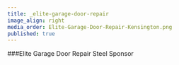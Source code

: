 ```yaml
---
title: _elite-garage-door-repair
image_align: right
media_order: Elite-Garage-Door-Repair-Kensington.png
published: true
---
```


###Elite Garage Door Repair
Steel Sponsor